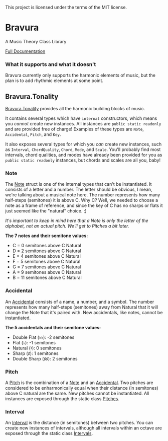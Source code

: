 This project is licensed under the terms of the MIT license.

# Bravura

A Music Theory Class Library

[Full Documentation](./docs/Bravura.md)

### What it supports and what it doesn't

Bravura currently only supports the harmonic elements of music, but the plan is to add rhythmic elements at some point.

## Bravura.Tonality

[Bravura.Tonality](./docs/Bravura.Tonality.md) provides all the harmonic building blocks of music.

It contains several types which have `internal` constructors, which means you _cannot_ create new instances. All instances are `public static readonly` and are provided free of charge! Examples of these types are `Note`, `Accidental`, `Pitch`, and `Key`.

It also exposes several types for which you _can_ create new instances, such as `Interval`, `ChordQuality`, `Chord`, `Mode`, and `Scale`. You'll probably find most intervals, chord qualities, and modes have already been provided for you as `public static readonly` instances, but chords and scales are all you, baby!

### Note

The [Note](./docs/Bravura.Tonality.Note.md) struct is one of the internal types that can't be instantiated. It consists of a letter and a number. The letter should be obvious, I mean, we're talking about a musical note here. The number represents how many half-steps (semitones) it is above C. Why C? Well, we needed to choose a note as a frame of reference, and since the key of C has no sharps or flats it just seemed like the "natural" choice. ;)

_It's important to keep in mind here that a Note is only the letter of the alphabet, not an actual pitch. We'll get to Pitches a bit later._

**The 7 notes and their semitone values:**

- C = 0 semitones above C Natural
- D = 2 semitones above C Natural
- E = 4 semitones above C Natural
- F = 5 semitones above C Natural
- G = 7 semitones above C Natural
- A = 9 semitones above C Natural
- B = 11 semitones above C Natural

### Accidental

An [Accidental](./docs/Bravura.Tonality.Accidental.md) consists of a name, a number, and a symbol. The number represents how many half-steps (semitones) away from Natural that it will change the Note that it's paired with. New accidentals, like notes, cannot be instantiated.

**The 5 accidentals and their semitone values:**

- Double Flat (♭♭): -2 semitones
- Flat (♭): -1 semitones
- Natural (♮): 0 semitones
- Sharp (♯): 1 semitones
- Double Sharp (♯♯): 2 semitones

### Pitch

A [Pitch](./docs/Bravura.Tonality.Pitch.md) is the combination of a [Note](./docs/Bravura.Tonality.Note.md) and an [Accidental](./docs/Bravura.Tonality.Accidental.md). Two pitches are considered to be enharmonically equal when their distance (in semitones) above C natural are the same. New pitches cannot be instantiated. All instances are exposed through the static class [Pitches](./docs/Bravura.Tonality.Pitches.md).

### Interval

An [Interval](./docs/Bravura.Tonality.Interval.md) is the distance (in semitones) between two pitches. You can create new instances of intervals, although all intervals within an octave are exposed through the static class [Intervals](./docs/Bravura.Tonality.Intervals.md).

